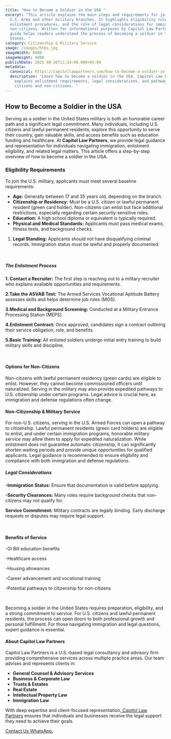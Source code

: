 ```yaml
---
title: "How to Become a Soldier in the USA "
excerpt: "This article explains the main steps and requirements for joining the
  U.S. Army and other military branches. It highlights eligibility rules,
  enlistment procedures, and the role of legal considerations for immigrants and
  non-citizens. Written for informational purposes by Capitol Law Partners, this
  guide helps readers understand the process of becoming a soldier in the United
  States. "
category: Citizenship & Military Service
image: /images/htbs.jpg
imageWidth: 6000
imageHeight: 4000
publishDate: 2025-08-26T11:34:00.000+03:00
metadata:
  canonical: https://capitollawpartners.com/how-to-become-a-soldier-in-the-usa
  description: "Learn how to become a soldier in the USA. Capitol Law Partners
    explains enlistment requirements, legal considerations, and pathways for
    citizens and non-citizens. "
---
```

## **How to Become a Soldier in the USA**

Serving as a soldier in the United States military is both an honorable career path and a significant legal commitment. Many individuals, including U.S. citizens and lawful permanent residents, explore this opportunity to serve their country, gain valuable skills, and access benefits such as education funding and healthcare. At **Capitol Law Partners**, we provide legal guidance and representation for individuals navigating immigration, enlistment eligibility, and related legal matters. This article offers a step-by-step overview of how to become a soldier in the USA. 



### **Eligibility Requirements** 

To join the U.S. military, applicants must meet several baseline requirements: 

* **Age:** Generally between 17 and 35 years old, depending on the branch. 
* **Citizenship or Residency:** Must be a U.S. citizen or lawful permanent resident (green card holder). Non-citizens can enlist but face additional restrictions, especially regarding certain security-sensitive roles. 
* **Education:** A high school diploma or equivalent is typically required. 
* **Physical and Medical Standards:** Applicants must pass medical exams, fitness tests, and background checks. 

1. **Legal Standing:** Applicants should not have disqualifying criminal records. Immigration status must be lawful and properly documented. 

 

##### **The Enlistment Process** 

**1. Contact a Recruiter:** The first step is reaching out to a military recruiter who explains available opportunities and requirements. 

**2.Take the ASVAB Test:** The Armed Services Vocational Aptitude Battery assesses skills and helps determine job roles (MOS). 

**3.Medical and Background Screening:** Conducted at a Military Entrance Processing Station (MEPS). 

**4.Enlistment Contract:** Once approved, candidates sign a contract outlining their service obligation, role, and benefits. 

**5.Basic Training:** All enlisted soldiers undergo initial entry training to build military skills and discipline. 

 

#### **Options for Non-Citizens** 

Non-citizens with lawful permanent residency (green cards) are eligible to enlist. However, they cannot become commissioned officers until naturalized. Serving in the military may also provide expedited pathways to U.S. citizenship under certain programs. Legal advice is crucial here, as immigration and defense regulations often change. 

#### Non-Citizenship & Military Service

For non-U.S. citizens, serving in the U.S. Armed Forces can open a pathway to citizenship. Lawful permanent residents (green card holders) are eligible to enlist, and under certain immigration programs, honorable military service may allow them to apply for expedited naturalization. While enlistment does not guarantee automatic citizenship, it can significantly shorten waiting periods and provide unique opportunities for qualified applicants. Legal guidance is recommended to ensure eligibility and compliance with both immigration and defense regulations.



##### **Legal Considerations** 

**\-Immigration Status:** Ensure that documentation is valid before applying. 

**\-Security Clearances:** Many roles require background checks that non-citizens may not qualify for. 

**Service Commitment:** Military contracts are legally binding. Early discharge requests or disputes may require legal support. 

 

#### **Benefits of Service** 

\-GI Bill education benefits 

\-Healthcare access 

\-Housing allowances 

\-Career advancement and vocational training 

\-Potential pathways to citizenship for non-citizens 

  

Becoming a soldier in the United States requires preparation, eligibility, and a strong commitment to service. For U.S. citizens and lawful permanent residents, the process can open doors to both professional growth and personal fulfillment. For those navigating immigration and legal questions, expert guidance is essential.

#### **About Capitol Law Partners** 

Capitol Law Partners is a U.S.-based legal consultancy and advisory firm providing comprehensive services across multiple practice areas. Our team advises and represents clients in: 

* **General Counsel & Advisory Services** 
* **Business & Corporate Law** 
* **Trusts & Estates** 
* **Real Estate** 
* **Intellectual Property Law** 
* **Immigration Law** 

With deep expertise and client-focused representation,[ Capitol Law Partners](https://capitollawpartners.com) ensures that individuals and businesses receive the legal support they need to achieve their goals. 

[Contact Us WhatsApp.](https://api.whatsapp.com/send/?phone=12024402272&text&type=phone_number&app_absent=0)
